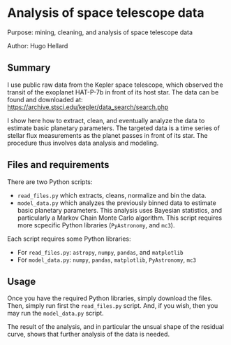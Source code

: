 # Analysis of space telescope data

Purpose: mining, cleaning, and analysis of space telescope data

Author: Hugo Hellard

## Summary
I use public raw data from the Kepler space telescope, which observed the transit of the exoplanet HAT-P-7b in front of its host star.
The data can be found and downloaded at: https://archive.stsci.edu/kepler/data_search/search.php

I show here how to extract, clean, and eventually analyze the data to estimate basic planetary parameters. The targeted data is a time series of stellar flux 
measurements as the planet passes in front of its star. The procedure thus involves data analysis and modeling.

## Files and requirements
There are two Python scripts:
- `read_files.py` which extracts, cleans, normalize and bin the data.
- `model_data.py` which analyzes the previously binned data to estimate basic planetary parameters. This analysis uses Bayesian statistics, and particularly 
a Markov Chain Monte Carlo algorithm. This script requires more scpecific Python libraries (`PyAstronomy`, and `mc3`).

Each script requires some Python libraries:
- For `read_files.py`: `astropy`, `numpy`, `pandas`, and `matplotlib`
- For `model_data.py`: `numpy`, `pandas`, `matplotlib`, `PyAstronomy`, `mc3`

## Usage
Once you have the required Python libraries, simply download the files. Then, simply run first the `read_files.py` script. And, if you wish, then you may run 
the `model_data.py` script.

The result of the analysis, and in particular the unsual shape of the residual curve, shows that further analysis of the data is needed.
